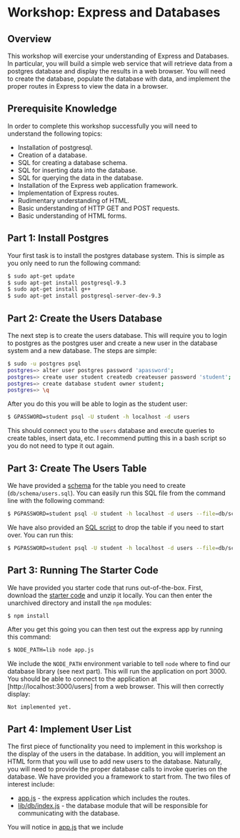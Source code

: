 # Workshop: Express and Databases

## Overview

This workshop will exercise your understanding of Express and
Databases. In particular, you will build a simple web service that
will retrieve data from a postgres database and display the results in
a web browser. You will need to create the database, populate the
database with data, and implement the proper routes in Express to view
the data in a browser.

## Prerequisite Knowledge

In order to complete this workshop successfully you will need to
understand the following topics:

* Installation of postgresql.
* Creation of a database.
* SQL for creating a database schema.
* SQL for inserting data into the database.
* SQL for querying the data in the database.
* Installation of the Express web application framework.
* Implementation of Express routes.
* Rudimentary understanding of HTML.
* Basic understanding of HTTP GET and POST requests.
* Basic understanding of HTML forms.

## Part 1: Install Postgres

Your first task is to install the postgres database system. This is
simple as you only need to run the following command:

```bash
$ sudo apt-get update
$ sudo apt-get install postgresql-9.3
$ sudo apt-get install g++
$ sudo apt-get install postgresql-server-dev-9.3
```

## Part 2: Create the Users Database

The next step is to create the users database. This will require you
to login to postgres as the postgres user and create a new user in the
database system and a new database. The steps are simple:

```bash
$ sudo -u postgres psql
postgres=> alter user postgres password 'apassword';
postgres=> create user student createdb createuser password 'student';
postgres=> create database student owner student;
postgres=> \q
```

After you do this you will be able to login as the student user:

```bash
$ GPASSWORD=student psql -U student -h localhost -d users
```

This should connect you to the `users` database and execute queries to
create tables, insert data, etc. I recommend putting this in a bash
script so you do not need to type it out again.

## Part 3: Create The Users Table

We have provided a [schema](db/schema/users.sql) for the table you
need to create (`db/schema/users.sql`). You can easily run this SQL
file from the command line with the following command:

```bash
$ PGPASSWORD=student psql -U student -h localhost -d users --file=db/schema/users.sql
```

We have also provided an [SQL script](db/schema/drop.sql) to drop the
table if you need to start over. You can run this:

```bash
$ PGPASSWORD=student psql -U student -h localhost -d users --file=db/schema/drop.sql
```

## Part 3: Running The Starter Code

We have provided you starter code that runs out-of-the-box. First,
download the [starter code] and unzip it locally. You can then enter
the unarchived directory and install the `npm` modules:

```bash
$ npm install
```

After you get this going you can then test out the express app by
running this command:

```bash
$ NODE_PATH=lib node app.js
```

We include the `NODE_PATH` environment variable to tell `node` where
to find our database library (see next part). This will run the
application on port 3000. You should be able to connect to the
application at [http://localhost:3000/users] from a web browser. This
will then correctly display:

```
Not implemented yet.
```

[starter code]: https://github.com/umass-cs-326/ws-express-and-databases/archive/master.zip

## Part 4: Implement User List

The first piece of functionality you need to implement in this
workshop is the display of the users in the database. In addition, you
will implement an HTML form that you will use to add new users to the
database. Naturally, you will need to provide the proper database
calls to invoke queries on the database. We have provided you a
framework to start from. The two files of interest include:

* [app.js](app.js) - the express application which includes the
  routes.
* [lib/db/index.js](lib/db/index.js) - the database module that will
  be responsible for communicating with the database.

You will notice in [app.js](app.js) that we include 
